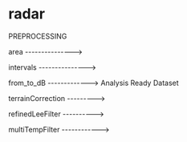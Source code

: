 # radar

PREPROCESSING

area                   --------------->

intervals              --------------->

from_to_dB             ------------->                           Analysis Ready Dataset 
                                       
terrainCorrection      --------->

refinedLeeFilter       ---------->

multiTempFilter        ------------>
